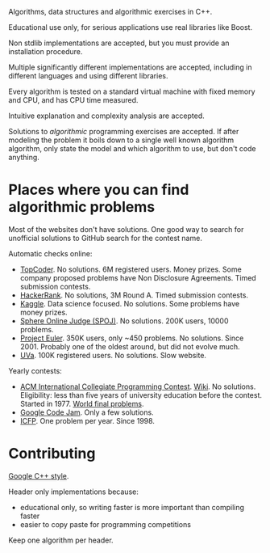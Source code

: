 Algorithms, data structures and algorithmic exercises in C++.

Educational use only, for serious applications use real libraries like Boost.

Non stdlib implementations are accepted, but you must provide an installation procedure.

Multiple significantly different implementations are accepted, including in different languages and using different libraries.

Every algorithm is tested on a standard virtual machine with fixed memory and CPU, and has CPU time measured.

Intuitive explanation and complexity analysis are accepted.

Solutions to *algorithmic* programming exercises are accepted. If after modeling the problem it boils down to a single well known algorithm algorithm, only state the model and which algorithm to use, but don't code anything.

# Places where you can find algorithmic problems

Most of the websites don't have solutions. One good way to search for unofficial solutions to GitHub search for the contest name.

Automatic checks online:

- [TopCoder](http://www.topcoder.com/active-challenges/develop). No solutions. 6M registered users. Money prizes. Some company proposed problems have Non Disclosure Agreements. Timed submission contests.
- [HackerRank](https://www.hackerrank.com/categories/fp/intro). No solutions, 3M Round A. Timed submission contests.
- [Kaggle](https://www.kaggle.com/competitions). Data science focused. No solutions. Some problems have money prizes.
- [Sphere Online Judge (SPOJ)](http://www.spoj.com/problems/classical/all/).  No solutions. 200K users, 10000 problems.
- [Project Euler](http://projecteuler.net/problems). 350K users, only ~450 problems. No solutions. Since 2001. Probably one of the oldest around, but did not evolve much.
- [UVa](http://uva.onlinejudge.org/index.php?option=com_onlinejudge&Itemid=8&category=1). 100K registered users. No solutions. Slow website.

Yearly contests:

- [ACM International Collegiate Programming Contest](http://icpc.baylor.edu/). [Wiki](en.wikipedia.org/wiki/ACM_International_Collegiate_Programming_Contest).  No solutions. Eligibility: less than five years of university education before the contest. Started in 1977. [World final problems](http://icpc.baylor.edu/worldfinals/problems).
- [Google Code Jam](http://code.google.com/codejam/contests.html). Only a few solutions.
- [ICFP](http://en.wikipedia.org/wiki/ICFP_Programming_Contest). One problem per year. Since 1998.

# Contributing

[Google C++ style](http://google-styleguide.googlecode.com/svn/trunk/cppguide.xml).

Header only implementations because:

- educational only, so writing faster is more important than compiling faster
- easier to copy paste for programming competitions

Keep one algorithm per header.
